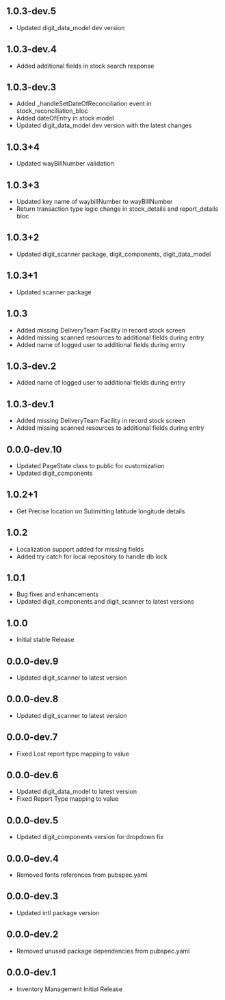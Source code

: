 ## 1.0.3-dev.5

* Updated digit_data_model dev version

## 1.0.3-dev.4

* Added additional fields in stock search response

## 1.0.3-dev.3

* Added _handleSetDateOfReconciliation event in stock_reconciliation_bloc
* Added dateOfEntry in stock model
* Updated digit_data_model dev version with the latest changes

## 1.0.3+4

* Updated wayBillNumber validation

## 1.0.3+3

* Updated key name of waybillNumber to wayBillNumber
* Return transaction type logic change in stock_details and report_details bloc

## 1.0.3+2

* Updated digit_scanner package, digit_components, digit_data_model

## 1.0.3+1

* Updated scanner package

## 1.0.3

* Added missing DeliveryTeam Facility in record stock screen
* Added missing scanned resources to additional fields during entry
* Added name of logged user to additional fields during entry

## 1.0.3-dev.2

* Added name of logged user to additional fields during entry

## 1.0.3-dev.1

* Added missing DeliveryTeam Facility in record stock screen
* Added missing scanned resources to additional fields during entry

## 0.0.0-dev.10

* Updated PageState class to public for customization
* Updated digit_components

## 1.0.2+1

* Get Precise location on Submitting latitude longitude details

## 1.0.2

* Localization support added for missing fields
* Added try catch for local repository to handle db lock

## 1.0.1

* Bug fixes and enhancements
* Updated digit_components and digit_scanner to latest versions

## 1.0.0

* Initial stable Release

## 0.0.0-dev.9

* Updated digit_scanner to latest version

## 0.0.0-dev.8

* Updated digit_scanner to latest version

## 0.0.0-dev.7

* Fixed Lost report type mapping to value

## 0.0.0-dev.6

* Updated digit_data_model to latest version
* Fixed Report Type mapping to value

## 0.0.0-dev.5

* Updated digit_components version for dropdown fix

## 0.0.0-dev.4

* Removed fonts references from pubspec.yaml

## 0.0.0-dev.3

* Updated intl package version

## 0.0.0-dev.2

* Removed unused package dependencies from pubspec.yaml

## 0.0.0-dev.1

* Inventory Management Initial Release